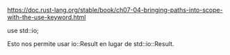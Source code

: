 https://doc.rust-lang.org/stable/book/ch07-04-bringing-paths-into-scope-with-the-use-keyword.html

use std::io;

Esto nos permite usar io::Result en lugar de std::io::Result.
